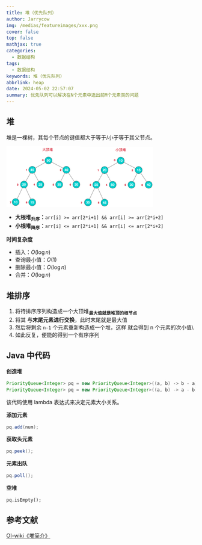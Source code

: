 ```yaml
---
title: 堆（优先队列）
author: Jarrycow
img: /medias/featureimages/xxx.png
cover: false
top: false
mathjax: true
categories:
  - 数据结构
tags:
  - 数据结构
keywords: 堆（优先队列）
abbrlink: heap
date: 2024-05-02 22:57:07
summary: 优先队列可以解决在N个元素中选出前M个元素类的问题
---
```


## 堆
堆是一棵树，其每个节点的键值都大于等于/小于等于其父节点。

<img src="https://raw.githubusercontent.com/Jarrycow/picHost/main/JavaWeb/image-20201206220455853.ea7b0cd6.png" alt="大根堆" style="zoom:50%;" /><img src="https://raw.githubusercontent.com/Jarrycow/picHost/main/JavaWeb/image-20201206220902251.e01d9c82.png" alt="小根堆" style="zoom:50%;" />

- **大根堆<sub>升序</sub>：**`arr[i] >= arr[2*i+1] && arr[i] >= arr[2*i+2]`
- **小根堆<sub>降序</sub>：**`arr[i] <= arr[2*i+1] && arr[i] <= arr[2*i+2]`

**时间复杂度**

- 插入：$O\left(\log n\right)$
- 查询最小值：$O\left(1\right)$
- 删除最小值：$O\left(\log n\right)$
- 合并：$O\left(\log n\right)$

## 堆排序

1. 将待排序序列构造成一个大顶堆<sub>**最大值就是堆顶的根节点**</sub>
2. 将其 **与末尾元素进行交换**，此时末尾就是最大值
3. 然后将剩余 `n-1` 个元素重新构造成一个堆，这样 就会得到 n 个元素的次小值\
4. 如此反复，便能的得到一个有序序列

## Java 中代码

**创造堆**

```java
PriorityQueue<Integer> pq = new PriorityQueue<Integer>((a, b) -> b - a);  // 大根堆
PriorityQueue<Integer> pq = new PriorityQueue<Integer>((a, b) -> a - b);  // 小根堆
```

该代码使用 lambda 表达式来决定元素大小关系。

**添加元素**

```java
pq.add(num);
```

**获取头元素**

```java
pq.peek();
```

**元素出队**

```java
pq.poll();
```

**空堆**

```jva
pq.isEmpty();
```



## 参考文献

[OI-wiki《堆简介》](https://oi-wiki.org/ds/heap/)
